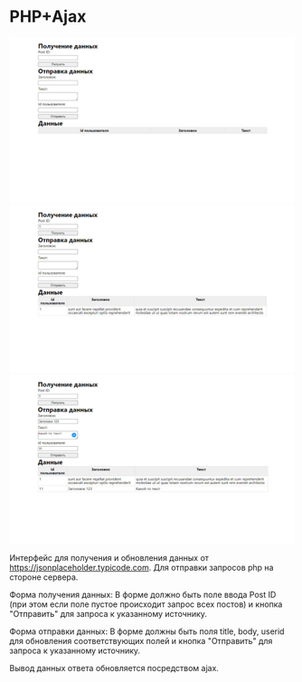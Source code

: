 # PHP+Ajax

![Главная страница](img/1.jpg "Первоначальная страница")
![Данные с сервера](img/2.jpg "Полученные данные с сервера")
![Отправленные данные на сервер](img/3.jpg "Отправленные данные на сервер")

Интерфейс для получения и обновления данных от https://jsonplaceholder.typicode.com.
Для отправки запросов php на стороне сервера.

Форма получения данных:
В форме должно быть поле ввода Post ID
(при этом если поле пустое происходит запрос всех постов) и кнопка "Отправить" для запроса к указанному источнику.

Форма отправки данных:
В форме должны быть поля title, body, userid для обновления соответствующих полей и кнопка "Отправить"
для запроса к указанному источнику.

Вывод данных ответа обновляется посредством ajax.
